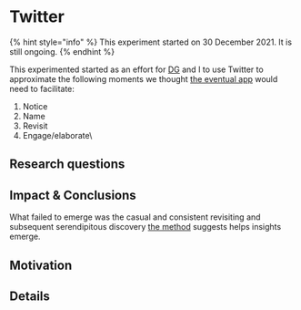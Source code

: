 # Twitter



{% hint style="info" %}
This experiment started on 30 December 2021. It is still ongoing.
{% endhint %}

This experimented started as an effort for [DG](https://www.davidgoligorsky.com/index.html) and I to use Twitter to approximate the following moments we thought [the eventual app](../app.md) would need to facilitate:

1. Notice
2. Name
3. Revisit
4. Engage/elaborate\


## Research questions&#x20;

## Impact & Conclusions

What failed to emerge was the casual and consistent revisiting and subsequent serendipitous discovery [the method](../method.md) suggests helps insights emerge.&#x20;

## Motivation&#x20;

## Details

